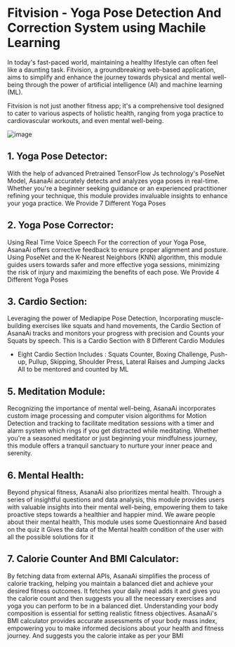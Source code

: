 #   Fitvision - Yoga Pose Detection And Correction System using Machile Learning

In today's fast-paced world, maintaining a healthy lifestyle can often feel like a
daunting task. Fitvision, a groundbreaking web-based application, aims to simplify
and enhance the journey towards physical and mental well-being through the power
of artificial intelligence (AI) and machine learning (ML).

Fitvision is not just another fitness app; it's a comprehensive tool designed to cater
to various aspects of holistic health, ranging from yoga practice to cardiovascular
workouts, and even mental well-being.


![image](https://github.com/Turwash/AsanaAi/assets/121122397/cf7b552a-00bc-4e52-be02-588fe5769319)



## 1. Yoga Pose Detector:
With the help of advanced Pretrained TensorFlow Js technology's PoseNet Model, AsanaAi accurately
detects and analyzes yoga poses in real-time. Whether you're a beginner seeking
guidance or an experienced practitioner refining your technique, this module
provides invaluable insights to enhance your yoga practice. We Provide 7 Different
Yoga Poses

## 2. Yoga Pose Corrector:
Using Real Time Voice Speech For the correction of your Yoga Pose, AsanaAi offers
corrective feedback to ensure proper alignment and posture. Using PoseNet and the
K-Nearest Neighbors (KNN) algorithm, this module guides users towards safer and
more effective yoga sessions, minimizing the risk of injury and maximizing the
benefits of each pose.
We Provide 4 Different Yoga Poses

## 3. Cardio Section:
Leveraging the power of Mediapipe Pose Detection, Incorporating muscle-building
exercises like squats and hand movements, the Cardio Section of AsanaAi tracks and
monitors your progress with precision and Counts your Squats by speech.
This is a Cardio Section with 8 Different Cardio Modules
- Eight Cardio Section Includes : Squats Counter, Boxing Challenge, Push-up, Pullup, Skipping, Shoulder Press, Lateral Raises and Jumping Jacks
All to be mentored and counted by ML

## 5. Meditation Module:
Recognizing the importance of mental well-being, AsanaAi incorporates custom
image processing and computer vision algorithms for Motion Detection and
tracking to facilitate meditation sessions with a timer and alarm system which rings if
you get distracted while meditating. Whether you're a seasoned meditator or just
beginning your mindfulness journey, this module offers a tranquil sanctuary to
nurture your inner peace and serenity.

## 6. Mental Health:
Beyond physical fitness, AsanaAi also prioritizes mental health. Through a series of
insightful questions and data analysis, this module provides users with valuable
insights into their mental well-being, empowering them to take proactive steps
towards a healthier and happier mind.
We aware people about their mental health, This module uses some Questionnaire
And based on the quiz it Gives the data of the Mental health condition of the user
with all the possible solutions for it

## 7. Calorie Counter And BMI Calculator:
By fetching data from external APIs, AsanaAi simplifies the process of calorie tracking,
helping you maintain a balanced diet and achieve your desired fitness outcomes. It
fetches your daily meal adds it and gives you the calorie count and then suggests you
all the necessary exercises and yoga you can perform to be in a balanced diet.
Understanding your body composition is essential for setting realistic fitness
objectives. AsanaAi's BMI calculator provides accurate assessments of your body
mass index, empowering you to make informed decisions about your health and
fitness journey. And suggests you the calorie intake as per your BMI

<!---
id-Turwash
pass-Turwash@123
-->
